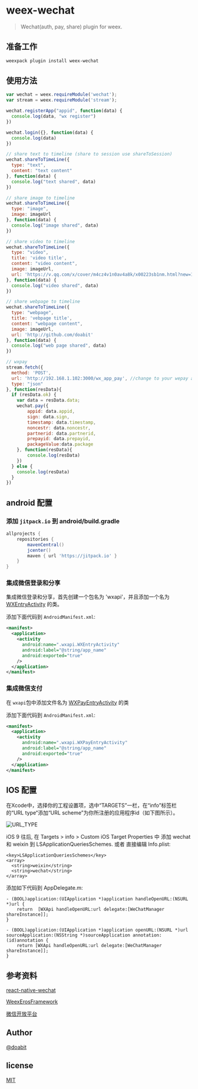 # weex-wechat

> Wechat(auth, pay, share) plugin for weex.

## 准备工作

```bash
weexpack plugin install weex-wechat
```

## 使用方法

```javascript
var wechat = weex.requireModule('wechat');
var stream = weex.requireModule('stream');

wechat.registerApp("appid", function(data) {
  console.log(data, "wx register")
})

wechat.login({}, function(data) {
  console.log(data)
})

// share text to timeline (share to session use shareToSession)
wechat.shareToTimeLine({
  type: "text",
  content: "text content"
}, function(data) {
  console.log("text shared", data)
})

// share image to timeline 
wechat.shareToTimeLine({
  type: "image",
  image: imageUrl
}, function(data) {
  console.log("image shared", data)
})

// share video to timeline
wechat.shareToTimeLine({
  type: "video",
  title: 'video title',
  content: "video content",
  image: imageUrl,
  url: 'https://v.qq.com/x/cover/m4cz4v1n0av4a8k/x00223sb1nm.html?new=1'
}, function(data) {
  console.log("video shared", data)
})

// share webpage to timeline
wechat.shareToTimeLine({
  type: "webpage",
  title: 'vebpage title',
  content: "webpage content",
  image: imageUrl,
  url: 'http://github.com/doabit'
}, function(data) {
  console.log("web page shared", data)
})

// wxpay
stream.fetch({
  method: 'POST',
  url: 'http://192.168.1.102:3000/wx_app_pay', //change to your wepay api
  type: "json"
}, function(resData){
  if (resData.ok) {
    var data = resData.data;
    wechat.pay({
        appid: data.appid,
        sign: data.sign,
        timestamp: data.timestamp,
        noncestr: data.noncestr,
        partnerid: data.partnerid,
        prepayid: data.prepayid,
        packageValue:data.package
    }, function(resData){
        console.log(resData)
    })
  } else {
    console.log(resData)
  }
})
```

## android 配置

### 添加 `jitpack.io` 到 android/build.gradle

```gradle
allprojects {
    repositories {
        mavenCentral()
        jcenter()
        maven { url 'https://jitpack.io' }
    }
}
```

### 集成微信登录和分享

集成微信登录和分享，首先创建一个包名为 'wxapi'，并且添加一个名为 [WXEntryActivity](https://github.com/doabit/weex-wechat/blob/master/android/WXEntryActivity.java) 的类。

添加下面代码到 `AndroidManifest.xml`:

```xml
<manifest>
  <application>
    <activity
      android:name=".wxapi.WXEntryActivity"
      android:label="@string/app_name"
      android:exported="true"
    />
  </application>
</manifest>
```

### 集成微信支付

在 `wxapi`包中添加文件名为 [WXPayEntryActivity](https://github.com/doabit/weex-wechat/blob/master/android/WXPayEntryActivity.java) 的类

添加下面代码到 `AndroidManifest.xml`:

```xml
<manifest>
  <application>
    <activity
      android:name=".wxapi.WXPayEntryActivity"
      android:label="@string/app_name"
      android:exported="true"
    />
  </application>
</manifest>
```

## IOS 配置

在Xcode中，选择你的工程设置项，选中“TARGETS”一栏，在“info”标签栏的“URL type“添加“URL scheme”为你所注册的应用程序id（如下图所示）。

![URL_TYPE](https://user-images.githubusercontent.com/330368/32264784-3cbe0b8a-beae-11e7-9c75-aab901b4cdab.jpg)

iOS 9 往后, 在 Targets > info > Custom iOS Target Properties 中 添加 wechat 和 weixin 到 LSApplicationQueriesSchemes. 或者 直接编辑 Info.plist:

```plist
<key>LSApplicationQueriesSchemes</key>
<array>
  <string>weixin</string>
  <string>wechat</string>
</array>
```

添加如下代码到 AppDelegate.m:

```objc
- (BOOL)application:(UIApplication *)application handleOpenURL:(NSURL *)url {
    return  [WXApi handleOpenURL:url delegate:[WeChatManager shareInstance]];
}

- (BOOL)application:(UIApplication *)application openURL:(NSURL *)url sourceApplication:(NSString *)sourceApplication annotation:(id)annotation {
    return [WXApi handleOpenURL:url delegate:[WeChatManager shareInstance]];
}
```

## 参考资料

[react-native-wechat](https://github.com/yorkie/react-native-wechat)

[WeexErosFramework](https://github.com/aa453509345/WeexErosFramework)

[微信开放平台](https://open.weixin.qq.com/cgi-bin/showdocument?action=dir_list&t=resource/res_list&verify=1&id=1417674108&token=&lang=zh_CN)

## Author

[@doabit](https://github.com/doabit)

## license

[MIT](http://opensource.org/licenses/MIT)
